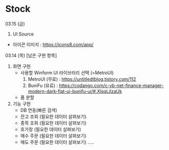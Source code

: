 # Stock
03.15 (금)
1. UI Source
  - 아이콘 이미지 : https://icons8.com/app/


03.14 (목)
[남은 구현 항목]
1. 화면 구현
   - 사용할 Winform UI 라이브러리 선택 (=MetroUI)
     1. MetroUI (무료) : https://untitledtblog.tistory.com/112   
     2. BuniFu  (유료) : https://codango.com/c-vb-net-finance-manager-modern-dark-flat-ui-bunifu-ui/#.XIsqLiIzaUk
   - 폼 분할
2. 기능 구현
   - DB 연동(빠른 검색)
   - 잔고 조회 (필요한 데이터 살펴보기)
   - 종목 조회 (필요한 데이터 살펴보기)
   - 호가창    (필요한 데이터 살펴보기)
   - 매수 주문 (필요한 데이터 살펴보기)
   - 매도 주문 (필요한 데이터 살펴보기)
   .....
  
